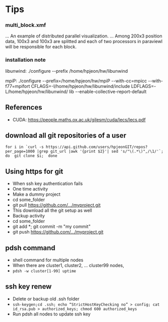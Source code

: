 # Tips

### multi_block.xmf
... An example of distributed parallel visualization.
... Among 200x3 position data, 100x3 and 100x3 are splitted and each of two processors in paraviewl will be responsible for each block.

### installation note
libunwind: ./configure --prefix /home/hpjeon/hw/libunwind

mpiP: ./configure --prefix=/home/hpjeon/hw/mpiP --with-cc=mpicc --with-f77=mpifort
 CFLAGS=-I/home/hpjeon/hw/libunwind/include LDFLAGS=-L/home/hpjeon/hw/libunwind/
lib --enable-collective-report-default

## References
- CUDA: https://people.maths.ox.ac.uk/gilesm/cuda/lecs/lecs.pdf


## download all git repositories of a user
```
for i in `curl -s https://api.github.com/users/hpjeonGIT/repos?per_page=1000 |grep git_url |awk '{print $2}'| sed 's/"\(.*\)",/\1/'`; do  git clone $i;  done
```
## Using https for git
- When ssh key authentication fails
- One time activity
 - Make a dummy project
 - cd some_folder
 - git pull https://github.com/.../myproject.git
 - This download all the git setup as well
- Backup activity
 - cd some_folder
 - git add *; git commit -m "my commit"
 - git push https://github.com/.../myproject.git

## pdsh command
- shell command for multiple nodes
- When there are cluster1, cluster2, ... cluster99 nodes,
 - `pdsh -w cluster[1-99] uptime`
 
 ## ssh key renew
- Delete or backup old .ssh folder
- `ssh-keygen;cd .ssh; echo “StrictHostKeyChecking no” > config; cat id_rsa.pub > authorized_keys; chmod 600 authorized_keys`
- Run pdsh all nodes to update ssh key
